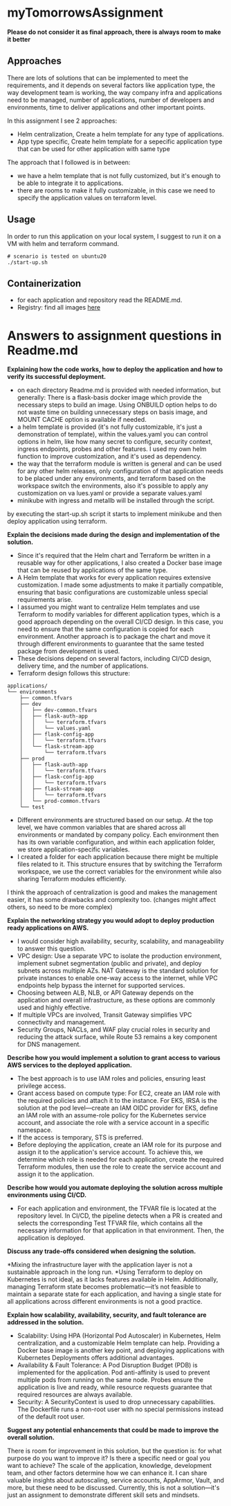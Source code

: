 # myTomorrowsAssignment
**Please do not consider it as final approach, there is always room to make it better**

## Approaches
There are lots of solutions that can be implemented to meet the requirements, and it depends on several factors like
application type, the way development team is working, the way company infra and applications need to be managed,
number of applications, number of developers and environments, time to deliver applications and other important points.

In this assignment I see 2 approaches:
- Helm centralization, Create a helm template for any type of applications.
- App type specific, Create helm template for a sepecific application type that can be used for other application with
same type

The approach that I followed is in between:
- we have a helm template that is not fully customized, but it's enough to be able to integrate it to applications.
- there are rooms to make it fully customizable, in this case we need to specify the application values on terraform level.

## Usage
In order to run this application on your local system, I suggest to run it on a VM with helm and terraform command.
```
# scenario is tested on ubuntu20
./start-up.sh
```

## Containerization
- for each application and repository read the README.md.
- Registry: find all images [here](https://github.com/hosein-yousefii?tab=packages)

# Answers to assignment questions in Readme.md

**Explaining how the code works, how to deploy the application and how to verify its successful deployment.**

* on each directory Readme.md is provided with needed information, but generally:
 There is a flask-basis docker image which provide the necessary steps to build an image. Using ONBUILD option
helps to do not waste time on building unnecessary steps on basis image, and MOUNT CACHE option is available if needed.
* a helm template is provided (it's not fully customizable, it's just a demonstration of template), within the values.yaml
you can control options in helm, like how many secret to configure, security context, ingress endpoints, probes and other features.
I used my own helm function to improve customization, and it's used as dependency.
* the way that the terraform module is written is general and can be used for any other helm releases, only configuration of that application
needs to be placed under any environments, and terraform based on the workspace switch the environments, also it's possible to apply any customization on va
lues.yaml or provide a separate values.yaml
* minikube with ingress and metallb will be installed through the script.

by executing the start-up.sh script it starts to implement minikube and then deploy application using terraform.

**Explain the decisions made during the design and implementation of the solution.**

* Since it's required that the Helm chart and Terraform be written in a reusable way for other
applications, I also created a Docker base image that can be reused by applications of the same
type.
* A Helm template that works for every application requires extensive customization. I made some
adjustments to make it partially compatible, ensuring that basic configurations are customizable
unless special requirements arise.
* I assumed you might want to centralize Helm templates and use Terraform to modify variables for
different application types, which is a good approach depending on the overall CI/CD design. In
this case, you need to ensure that the same configuration is copied for each environment. Another
approach is to package the chart and move it through different environments to guarantee that the
same tested package from development is used.
* These decisions depend on several factors, including CI/CD design, delivery time, and the
number of applications.
* Terraform design follows this structure:
```
applications/
└── environments
    ├── common.tfvars
    ├── dev
    │   ├── dev-common.tfvars
    │   ├── flask-auth-app
    │   │   └── terraform.tfvars
    │   │   └── values.yaml
    │   ├── flask-config-app
    │   │   └── terraform.tfvars
    │   └── flask-stream-app
    │       └── terraform.tfvars
    ├── prod
    │   ├── flask-auth-app
    │   │   └── terraform.tfvars
    │   ├── flask-config-app
    │   │   └── terraform.tfvars
    │   ├── flask-stream-app
    │   │   └── terraform.tfvars
    │   └── prod-common.tfvars
    └── test
```
* Different environments are structured based on our setup. At the top level, we have common
variables that are shared across all environments or mandated by company policy. Each environment
then has its own variable configuration, and within each application folder, we store
application-specific variables.
* I created a folder for each application because there might be multiple files related to it.
This structure ensures that by switching the Terraform workspace, we use the correct variables
for the environment while also sharing Terraform modules efficiently.

I think the approach of centralization is good and makes the management easier, it has some drawbacks and complexity too. (changes might affect others, so need to be more complex)

**Explain the networking strategy you would adopt to deploy production ready applications on AWS.**

* I would consider high availability, security, scalability, and manageability to answer this
question.
* VPC design: Use a separate VPC to isolate the production environment, implement subnet
segmentation (public and private), and deploy subnets across multiple AZs. NAT Gateway is the
standard solution for private instances to enable one-way access to the internet, while VPC
endpoints help bypass the internet for supported services.
* Choosing between ALB, NLB, or API Gateway depends on the application and overall
infrastructure, as these options are commonly used and highly effective.
* If multiple VPCs are involved, Transit Gateway simplifies VPC connectivity and management.
* Security Groups, NACLs, and WAF play crucial roles in security and reducing the attack surface,
while Route 53 remains a key component for DNS management.

**Describe how you would implement a solution to grant access to various AWS services to the deployed application.**

* The best approach is to use IAM roles and policies, ensuring least privilege access.
* Grant access based on compute type: For EC2, create an IAM role with the required policies and
attach it to the instance. For EKS, IRSA is the solution at the pod level—create an IAM OIDC
provider for EKS, define an IAM role with an assume-role policy for the Kubernetes service
account, and associate the role with a service account in a specific namespace.
* If the access is temporary, STS is preferred.
* Before deploying the application, create an IAM role for its purpose and assign it to the
application's service account. To achieve this, we determine which role is needed for each
application, create the required Terraform modules, then use the role to create the service
account and assign it to the application.

**Describe how would you automate deploying the solution across multiple environments using CI/CD.**

* For each application and environment, the TFVAR file is located at the repository level. In
CI/CD, the pipeline detects when a PR is created and selects the corresponding Test TFVAR file,
which contains all the necessary information for that application in that environment.
Then, the application is deployed.

**Discuss any trade-offs considered when designing the solution.**

*Mixing the infrastructure layer with the application layer is not a sustainable approach in the
long run.
*Using Terraform to deploy on Kubernetes is not ideal, as it lacks features available in Helm.
Additionally, managing Terraform state becomes problematic—it’s not feasible to maintain a
separate state for each application, and having a single state for all applications across
different environments is not a good practice.

**Explain how scalability, availability, security, and fault tolerance are addressed in the solution.**

* Scalability: Using HPA (Horizontal Pod Autoscaler) in Kubernetes, Helm centralization, and a
customizable Helm template can help. Providing a Docker base image is another key point, and
deploying applications with Kubernetes Deployments offers additional advantages.
* Availability & Fault Tolerance: A Pod Disruption Budget (PDB) is implemented for the
application. Pod anti-affinity is used to prevent multiple pods from running on the same node.
Probes ensure the application is live and ready, while resource requests guarantee that required
resources are always available.
* Security: A SecurityContext is used to drop unnecessary capabilities. The Dockerfile runs a non-root user with no special permissions instead of the default root user.

**Suggest any potential enhancements that could be made to improve the overall solution.**

There is room for improvement in this solution, but the question is: for what purpose do you want
to improve it? Is there a specific need or goal you want to achieve? The scale of the
application, knowledge, development team, and other factors determine how we can enhance it. I
can share valuable insights about autoscaling, service accounts, AppArmor, Vault, and more, but
these need to be discussed. 
Currently, this is not a solution—it's just an assignment to demonstrate different skill sets and
mindsets.
